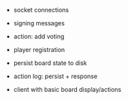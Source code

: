 - socket connections
- signing messages
- action: add voting
- player registration

- persist board state to disk
- action log: persist + response

- client with basic board display/actions
